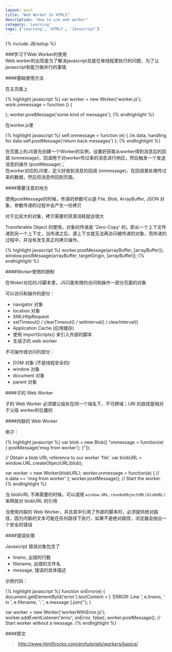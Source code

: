 ```yaml
---
layout: post
title: "Web Worker In HTML5"
description: "How to use web worker"
category: 'Learning' 
tags: ['Learning', 'HTML5', 'Javascript']
---
```

{% include JB/setup %}

###学习下Web Worker的使用  
Web worker的出现是为了解决javascript总是在单线程里执行的问题，为了让javascript有能力做并行的事情

####基础使用方法

在主页面上

{% highlight javascript %}
var worker = new Worker('worker.js');
work.onmessage = function () {

};
worker.postMessage('some kind of messages');
{% endhighlight %}  

在worker.js里 

{% highlight javascript %}
self.onmessage = function (e) {
    //e.data, handling for data
    self.postMessage('return back messages')
};
{% endhighlight %}  

在页面上的JS首先创建一个Worker的实例，设置好获取从worker得到消息后的回调 (onmessage)，回调用于对worker传过来的消息进行响应，然后触发一个发送消息的操作 (postMessage)；  
在worker对应的JS里，定义好收到消息的回调 (onmessage)，在回调里处理传过来的数据，然后将消息传回到页面。

####需要注意的地方

使用postMessage的时候，传递的参数可以是 File, Blob, ArrayBuffer, JSON 对象，参数传递的过程中会产生一份拷贝 

对于比较大的对象，拷贝需要的资源消耗就会很大

Transferable Object 的使用，对象的传递是 'Zero-Copy' 的，即从一个上下文传递到另一个上下文，当传递之后，源上下文就无法再访问被传递的对象，而传递的过程中，并没有发生真正的拷贝操作。

{% highlight javascript %}
worker.postMessage(arrayBuffer, [arrayBuffer]);
window.postMessage(arrayBuffer, targetOrigin, [arrayBuffer]);
{% endhighlight %}  

####Worker使用的限制

在Woker对应的JS脚本里，JS只能有限的访问和操作一部分页面的对象

可以访问和操作的部分：
*  navigator 对象
*  location 对象
*  XMLHttpRequest
*  setTimeout() / clearTimeout() / setInterval() / clearInterval()
*  Application Cache (应用缓存)
*  使用 importScripts() 来引入外部的脚本
*  生成子的 web worker

不可操作或访问的部分：
*  DOM 对象 (不是线程安全的)
*  window 对象
*  document 对象
*  parent 对象

####子的 Web Worker

子的 Web Worker 必须跟父级处在同一个域名下，不可跨域；URI 的路径是相对于父级 worker的位置的

####内联的 Web Worker

例子：

{% highlight javascript %}
var blob = new Blob([
    "onmessage = function(e) { postMessage('msg from worker'); }"]);

// Obtain a blob URL reference to our worker 'file'.
var blobURL = window.URL.createObjectURL(blob);

var worker = new Worker(blobURL);
worker.onmessage = function(e) {
  // e.data == 'msg from worker'
  };
worker.postMessage(); // Start the worker.
{% endhighlight %}  

当 blobURL 不再需要的时候，可以调用 `window.URL.revokeObjectURL(blobURL)` 来释放对 blobURL 的引用

当使用内联的 Web Worker，并且其中引用了外部的脚本时，必须提供绝对路径，因为内联的文本可能在任何路径下执行，如果不是绝对路径，浏览器会抛出一个安全的错误

####错误处理

Javascript 错误对象包含了
*  lineno, 出错的行数
*  filename, 出错的文件名
*  message, 错误的具体描述

示例代码：

{% highlight javascript %}
function onError(e) {
    document.getElementById('error').textContent = [
    'ERROR: Line ', e.lineno, ' in ', e.filename, ': ', e.message
    ].join('');
}

var worker = new Worker('workerWithError.js');
worker.addEventListener('error', onError, false);
worker.postMessage(); // Start worker without a message.
{% endhighlight %}  

####原文
> http://www.html5rocks.com/en/tutorials/workers/basics/
